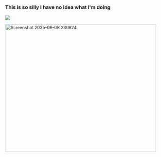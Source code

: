 ### This is so silly I have no idea what I'm doing
![](https://komarev.com/ghpvc/?username=your-github-aalinus&style=for-the-badge&color=blueviolet&label=views)

<img width="496" height="420" alt="Screenshot 2025-09-08 230824" src="https://github.com/user-attachments/assets/b6a92251-a06b-4367-9a26-499e4eec5131" />

